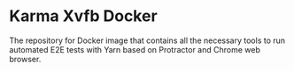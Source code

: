 # Karma Xvfb Docker

The repository for Docker image that contains all the necessary tools to run automated E2E tests with Yarn based on Protractor and Chrome web browser.
